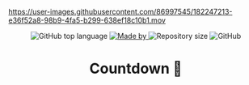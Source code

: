 https://user-images.githubusercontent.com/86997545/182247213-e36f52a8-98b9-4fa5-b299-638ef18c10b1.mov
<p align="center">
  <img alt="GitHub top language" src="https://img.shields.io/github/languages/top/moutinhofuturedev/Countdown">

  <a href="https://www.linkedin.com/in/paulomoutinhovitor/">
    <img alt="Made by" src="https://img.shields.io/badge/Made%20by-Paulo%20Moutinho-brightgreen">
  </a>

  <img alt="Repository size" src="https://img.shields.io/github/repo-size/moutinhofuturedev/Countdown">

  <img alt="GitHub" src="https://img.shields.io/github/license/moutinhofuturedev/Countdown">
</p>

<h1 align="center">Countdown 🚀</h1>

